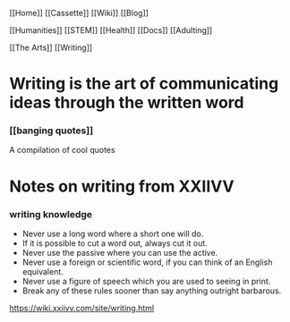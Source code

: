 [[Home]]
[[Cassette]]
[[Wiki]]
[[Blog]]

[[Humanities]]
[[STEM]]
[[Health]]
[[Docs]]
[[Adulting]]

[[The Arts]]
[[Writing]]
# Writing is the art of communicating ideas through the written word

### [[banging quotes]]
A compilation of cool quotes

# Notes on writing from XXIIVV
### writing knowledge
-   Never use a long word where a short one will do.
-   If it is possible to cut a word out, always cut it out.
-   Never use the passive where you can use the active.
-   Never use a foreign or scientific word, if you can think of an English equivalent.
-   Never use a figure of speech which you are used to seeing in print.
-   Break any of these rules sooner than say anything outright barbarous.

https://wiki.xxiivv.com/site/writing.html